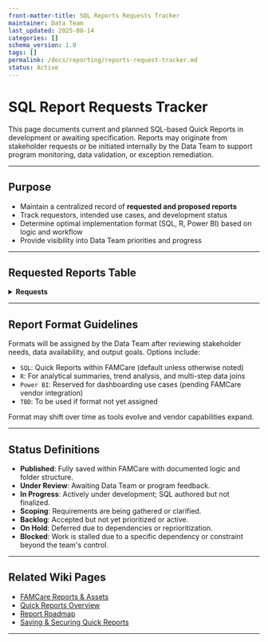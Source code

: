 ```yaml
---
front-matter-title: SQL Reports Requests Tracker  
maintainer: Data Team  
last_updated: 2025-08-14  
categories: []  
schema_version: 1.0  
tags: []  
permalink: /docs/reporting/reports-request-tracker.md
status: Active  
---
```


# SQL Report Requests Tracker

This page documents current and planned SQL-based Quick Reports in development or awaiting specification. Reports may originate from stakeholder requests or be initiated internally by the Data Team to support program monitoring, data validation, or exception remediation.

---

## Purpose

- Maintain a centralized record of **requested and proposed reports**
- Track requestors, intended use cases, and development status
- Determine optimal implementation format (SQL, R, Power BI) based on logic and workflow
- Provide visibility into Data Team priorities and progress

---

## Requested Reports Table

<details>
<summary><strong>Requests</strong></summary>

| Report Name                                           | Request Type | Report Category     | Program / Requestor     | Description / Purpose                                       | Priority | Status   | Format |
|-------------------------------------------------------|--------------|----------------------|--------------------------|-------------------------------------------------------------|----------|----------|--------|
| BCR Dismissed Enrollment to Accept EPICC Referral     | New Report   | Program Management    | BCR / Data Team          | Analyze transitions from BCR dismissals into EPICC enrollment | Medium   | Backlog  | SQL    |
| BCR Grant Tracking                                    | New Report   | Program Management    | Data Team                | Track grant allocation across BCR enrollments                | Medium   | Backlog  | SQL    |
| BCR Initial Contacts Missing Essential Data           | New Report   | Exception Reports     | BCR / Data Team          | Identify missing data elements in intake documentation       | Medium   | Backlog  | SQL    |
| BCR Client Counseling Session Grant Check             | New Report   | Exception Reports     | BCR / Data Team          | Validate grant assignments within counseling sessions        | Medium   | Backlog  | SQL    |
| YERE Primary Reason for Referral                      | New Report   | Program Management    | YERE / Theresa Schafer   | Count referrals by the primary reason for referral           | High     | Scoping  | SQL    |
| BCR Needs and Referrals Placed                        | New Report   | Program Management    | BCR / Data Team          | Assess alignment of identified needs with referrals placed   | Medium   | Backlog  | SQL    |
| BCR Referrals Placed Agencies                         | New Report   | Program Management    | BCR / Data Team          | Analyze which agencies receive referrals                     | Medium   | Backlog  | SQL    |
| EPICC Re-Engagement Caseload                          | New Report   | Program Management    | EPICC / Data Team        | Identify EPICC clients eligible for re-engagement efforts    | High     | Backlog  | SQL    |
| Enrollment Dismissed, Pathway Closed, Program Worker Not Ended | New Report | Exception Reports     | Multi-Program / Data Team | Spot logic mismatches in enrollment lifecycle               | Medium   | Backlog  | SQL    |
| ERE Duplicate PWY Forms Per Enrollment                | New Report   | Exception Reports     | ERE / Data Team          | Identify duplication errors in ERE pathway assignment        | Medium   | Backlog  | SQL    |
| EPICC Client on Formal Treatment Path But No Referred SU Tx Agency Summation Record | New Report | Exception Reports | EPICC / Data Team | Identifies clients on formal treatment path (Mat or Non-MAT) that lack records in the SU Treatment Agency summation table for that enrollment | Medium | Blocked | SQL |

</details>

---

## Report Format Guidelines

Formats will be assigned by the Data Team after reviewing stakeholder needs, data availability, and output goals. Options include:

- `SQL`: Quick Reports within FAMCare (default unless otherwise noted)
- `R`: For analytical summaries, trend analysis, and multi-step data joins
- `Power BI`: Reserved for dashboarding use cases (pending FAMCare vendor integration)
- `TBD`: To be used if format not yet assigned

Format may shift over time as tools evolve and vendor capabilities expand.

---

## Status Definitions

- **Published**: Fully saved within FAMCare with documented logic and folder structure.
- **Under Review**: Awaiting Data Team or program feedback.
- **In Progress**: Actively under development; SQL authored but not finalized.
- **Scoping**: Requirements are being gathered or clarified.
- **Backlog**: Accepted but not yet prioritized or active.
- **On Hold**: Deferred due to dependencies or reprioritization.
- **Blocked**: Work is stalled due to a specific dependency or constraint beyond the team's control.

---

## Related Wiki Pages

- [FAMCare Reports & Assets](../famcare-reports-and-assets.md)
- [Quick Reports Overview](../quick-reports-overview.md)
- [Report Roadmap](../quick-reports-roadmap.md)
- [Saving & Securing Quick Reports](../saving-and-securing-quick-reports.md)

---
